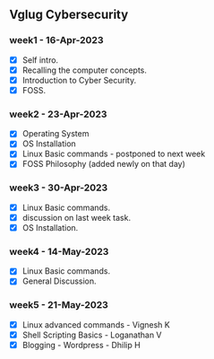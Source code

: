 ## Vglug Cybersecurity

### week1 - 16-Apr-2023
- [x] Self intro.
- [x] Recalling the computer concepts.
- [x] Introduction to Cyber Security.
- [x] FOSS.

### week2 - 23-Apr-2023
- [x] Operating System
- [x] OS Installation 
- [x] Linux Basic commands - postponed to next week
- [x] FOSS Philosophy (added newly on that day)

### week3 - 30-Apr-2023
- [x] Linux Basic commands.
- [x] discussion on last week task.
- [x] OS Installation.

### week4 - 14-May-2023
- [x] Linux Basic commands.
- [x] General Discussion. 

### week5 - 21-May-2023
- [x] Linux advanced commands - Vignesh K
- [x] Shell Scripting Basics - Loganathan V
- [x] Blogging - Wordpress - Dhilip H
